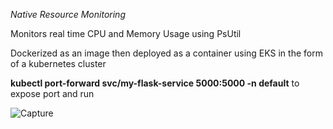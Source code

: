 <em>Native Resource Monitoring</em>

Monitors real time CPU and Memory Usage using PsUtil

Dockerized as an image then deployed as a container using EKS in the form of a kubernetes cluster

<strong>kubectl port-forward svc/my-flask-service 5000:5000 -n default</strong> to expose port and run


![Capture](https://github.com/user-attachments/assets/c845c14e-3811-4c47-82d3-4309308c89b3)
